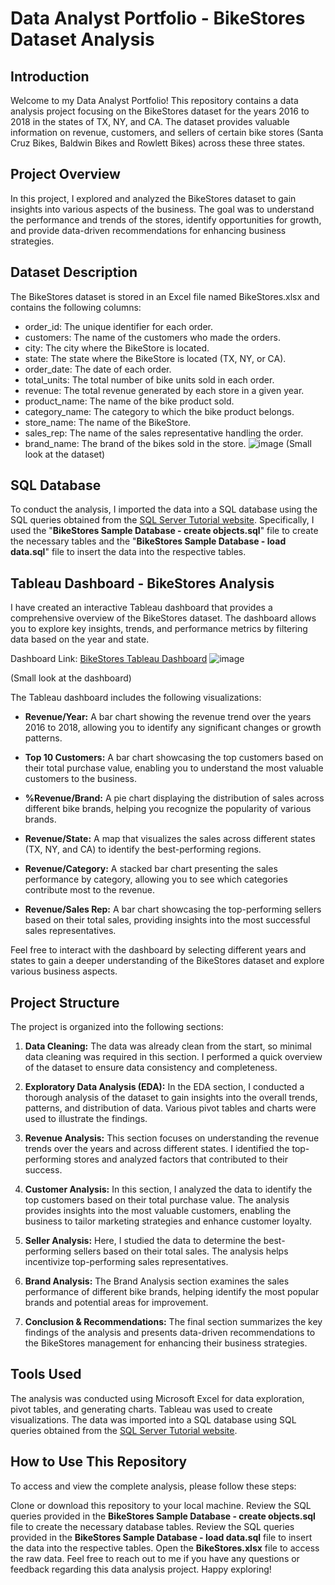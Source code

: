 # Data Analyst Portfolio - BikeStores Dataset Analysis

## Introduction
Welcome to my Data Analyst Portfolio! This repository contains a data analysis project focusing on the BikeStores dataset for the years 2016 to 2018 in the states of TX, NY, and CA. The dataset provides valuable information on revenue, customers, and sellers of certain bike stores (Santa Cruz Bikes, Baldwin Bikes and Rowlett Bikes) across these three states.

## Project Overview
In this project, I explored and analyzed the BikeStores dataset to gain insights into various aspects of the business. The goal was to understand the performance and trends of the stores, identify opportunities for growth, and provide data-driven recommendations for enhancing business strategies.

## Dataset Description
The BikeStores dataset is stored in an Excel file named BikeStores.xlsx and contains the following columns:

- order_id: The unique identifier for each order.
- customers: The name of the customers who made the orders.
- city: The city where the BikeStore is located.
- state: The state where the BikeStore is located (TX, NY, or CA).
- order_date: The date of each order.
- total_units: The total number of bike units sold in each order.
- revenue: The total revenue generated by each store in a given year.
- product_name: The name of the bike product sold.
- category_name: The category to which the bike product belongs.
- store_name: The name of the BikeStore.
- sales_rep: The name of the sales representative handling the order.
- brand_name: The brand of the bikes sold in the store.
![image](https://github.com/hannsster/PortfolioProjects/assets/138026180/4bac0060-f08e-4659-a781-4ae4303c4950)
(Small look at the dataset)

## SQL Database
To conduct the analysis, I imported the data into a SQL database using the SQL queries obtained from the [SQL Server Tutorial website](https://www.sqlservertutorial.net/load-sample-database/). Specifically, I used the "**BikeStores Sample Database - create objects.sql**" file to create the necessary tables and the "**BikeStores Sample Database - load data.sql**" file to insert the data into the respective tables.

## Tableau Dashboard - BikeStores Analysis
I have created an interactive Tableau dashboard that provides a comprehensive overview of the BikeStores dataset. The dashboard allows you to explore key insights, trends, and performance metrics by filtering data based on the year and state.

Dashboard Link: [BikeStores Tableau Dashboard](https://public.tableau.com/app/profile/alejandro.hansen/viz/BikeStoresDashboard_16902270155510/Dashboard1)
![image](https://github.com/hannsster/PortfolioProjects/assets/138026180/96fe4904-4ec1-4def-a916-90045ffd972e)

(Small look at the dashboard)

The Tableau dashboard includes the following visualizations:

- **Revenue/Year:** A bar chart showing the revenue trend over the years 2016 to 2018, allowing you to identify any significant changes or growth patterns.

- **Top 10 Customers:** A bar chart showcasing the top customers based on their total purchase value, enabling you to understand the most valuable customers to the business.

- **%Revenue/Brand:** A pie chart displaying the distribution of sales across different bike brands, helping you recognize the popularity of various brands.

- **Revenue/State:** A map that visualizes the sales across different states (TX, NY, and CA) to identify the best-performing regions.

- **Revenue/Category:** A stacked bar chart presenting the sales performance by category, allowing you to see which categories contribute most to the revenue.

- **Revenue/Sales Rep:** A bar chart showcasing the top-performing sellers based on their total sales, providing insights into the most successful sales representatives.

Feel free to interact with the dashboard by selecting different years and states to gain a deeper understanding of the BikeStores dataset and explore various business aspects.


## Project Structure
The project is organized into the following sections:

1. **Data Cleaning:** The data was already clean from the start, so minimal data cleaning was required in this section. I performed a quick overview of the dataset to ensure data consistency and completeness.

1. **Exploratory Data Analysis (EDA):** In the EDA section, I conducted a thorough analysis of the dataset to gain insights into the overall trends, patterns, and distribution of data. Various pivot tables and charts were used to illustrate the findings.

1. **Revenue Analysis:** This section focuses on understanding the revenue trends over the years and across different states. I identified the top-performing stores and analyzed factors that contributed to their success.

1. **Customer Analysis:** In this section, I analyzed the data to identify the top customers based on their total purchase value. The analysis provides insights into the most valuable customers, enabling the business to tailor marketing strategies and enhance customer loyalty.

1. **Seller Analysis:** Here, I studied the data to determine the best-performing sellers based on their total sales. The analysis helps incentivize top-performing sales representatives.

1. **Brand Analysis:** The Brand Analysis section examines the sales performance of different bike brands, helping identify the most popular brands and potential areas for improvement.

1. **Conclusion & Recommendations:** The final section summarizes the key findings of the analysis and presents data-driven recommendations to the BikeStores management for enhancing their business strategies.

## Tools Used
The analysis was conducted using Microsoft Excel for data exploration, pivot tables, and generating charts. Tableau was used to create visualizations. The data was imported into a SQL database using SQL queries obtained from the [SQL Server Tutorial website](https://www.sqlservertutorial.net/load-sample-database/).

## How to Use This Repository
To access and view the complete analysis, please follow these steps:

Clone or download this repository to your local machine.
Review the SQL queries provided in the **BikeStores Sample Database - create objects.sql** file to create the necessary database tables.
Review the SQL queries provided in the **BikeStores Sample Database - load data.sql** file to insert the data into the respective tables.
Open the **BikeStores.xlsx** file to access the raw data.
Feel free to reach out to me if you have any questions or feedback regarding this data analysis project. Happy exploring!
